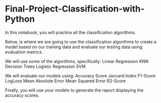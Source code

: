 # Final-Project-Classification-with-Python

In this notebook, you will practice all the classification algorithms.

Below, is where we are going to use the classification algorithms to create a model based on our training data and evaluate our testing data using evaluation metrics.

We will use some of the algorithms, specifically:
Linear Regression
KNN
Decision Trees
Logistic Regression
SVM

We will evaluate our models using:
Accuracy Score
Jaccard Index
F1-Score
LogLoss
Mean Absolute Error
Mean Squared Error
R2-Score

Finally, you will use your models to generate the report displaying the accuracy scores.
